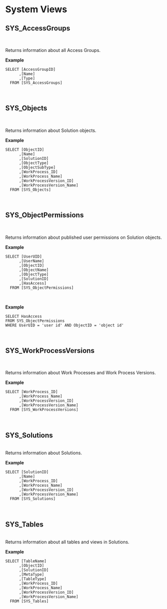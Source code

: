 
# System Views

## SYS_AccessGroups
<br/>

Returns information about all Access Groups.

**Example**

```
SELECT [AccessGroupID]
      ,[Name]
      ,[Type]
  FROM [SYS_AccessGroups]
```

<br/>

## SYS_Objects

<br/>

Returns information about Solution objects.

**Example**

```
SELECT [ObjectID]
      ,[Name]
      ,[SolutionID]
      ,[ObjectType]
      ,[ObjectSubType]
      ,[WorkProcess_ID]
      ,[WorkProcess_Name]
      ,[WorkProcessVersion_ID]
      ,[WorkProcessVersion_Name]
  FROM [SYS_Objects]
```

<br/>

## SYS_ObjectPermissions

<br/>

Returns information about published user permissions on Solution objects.

**Example**

```
SELECT [UserUID]
      ,[UserName]
      ,[ObjectID]
      ,[ObjectName]
      ,[ObjectType]
      ,[SolutionID]
      ,[HasAccess]
  FROM [SYS_ObjectPermissions]
```

<br/>

**Example**

```
SELECT HasAccess 
FROM SYS_ObjectPermissions 
WHERE UserUID = 'user id' AND ObjectID = 'object id'
```

<br/>



## SYS_WorkProcessVersions

<br/>

Returns information about Work Processes and Work Process Versions.

**Example**

```
SELECT [WorkProcess_ID]
      ,[WorkProcess_Name]
      ,[WorkProcessVersion_ID]
      ,[WorkProcessVersion_Name]
  FROM [SYS_WorkProcessVersions]
```

<br/>

## SYS_Solutions

<br/>
Returns information about Solutions.

**Example**

```
SELECT [SolutionID]
      ,[Name]
      ,[WorkProcess_ID]
      ,[WorkProcess_Name]
      ,[WorkProcessVersion_ID]
      ,[WorkProcessVersion_Name]
  FROM [SYS_Solutions]

```

<br/>

## SYS_Tables

<br/>
Returns information about all tables and views in Solutions.

**Example**

```
SELECT [TableName]
      ,[ObjectID]
      ,[SolutionID]
      ,[MetaType]
      ,[TableType]
      ,[WorkProcess_ID]
      ,[WorkProcess_Name]
      ,[WorkProcessVersion_ID]
      ,[WorkProcessVersion_Name]
  FROM [SYS_Tables]

```
